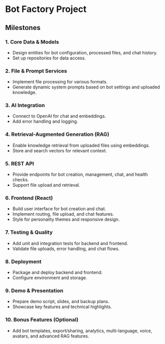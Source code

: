 # Bot Factory Project

## Milestones

### 1. Core Data & Models
- Design entities for bot configuration, processed files, and chat history.
- Set up repositories for data access.

### 2. File & Prompt Services
- Implement file processing for various formats.
- Generate dynamic system prompts based on bot settings and uploaded knowledge.

### 3. AI Integration
- Connect to OpenAI for chat and embeddings.
- Add error handling and logging.

### 4. Retrieval-Augmented Generation (RAG)
- Enable knowledge retrieval from uploaded files using embeddings.
- Store and search vectors for relevant context.

### 5. REST API
- Provide endpoints for bot creation, management, chat, and health checks.
- Support file upload and retrieval.

### 6. Frontend (React)
- Build user interface for bot creation and chat.
- Implement routing, file upload, and chat features.
- Style for personality themes and responsive design.

### 7. Testing & Quality
- Add unit and integration tests for backend and frontend.
- Validate file uploads, error handling, and chat flows.

### 8. Deployment
- Package and deploy backend and frontend.
- Configure environment and storage.

### 9. Demo & Presentation
- Prepare demo script, slides, and backup plans.
- Showcase key features and technical highlights.

### 10. Bonus Features (Optional)
- Add bot templates, export/sharing, analytics, multi-language, voice, avatars, and advanced RAG features.
